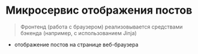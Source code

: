 # Микросервис отображения постов

> Фронтенд (работа с браузером) реализовывается средствами бэкенда (например, с использованием Jinja)
- отображение постов на странице веб-браузера